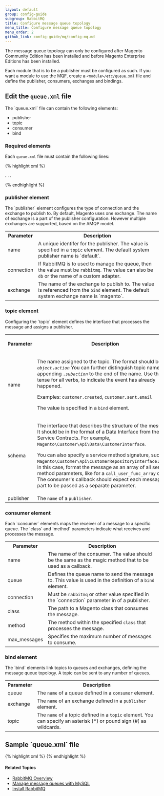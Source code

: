 ```yaml
---
layout: default
group: config-guide
subgroup: RabbitMQ
title: Configure message queue topology
menu_title: Configure message queue topology
menu_order: 2
github_link: config-guide/mq/config-mq.md
---
```

<div class="bs-callout bs-callout-warning">
  <p>The message queue topology can only be configured after Magento Community Edition has been installed and before Magento Enterprise Editions has been installed. </p>
</div>


Each module that is to be a publisher must be configured as such. If you want a module to use the MQF, create a `<module>/etc/queue.xml` file and define the publisher, consumers, exchanges and bindings. 


<h2>Edit the <code>queue.xml</code> file</h2>
The `queue.xml` file can contain the following elements:

+ publisher
+ topic
+ consumer
+ bind

<h3>Required elements</h3>

Each `queue.xml` file must contain the following lines:

{% highlight xml %}
<?xml version="1.0"?>

<config xmlns:xsi="http://www.w3.org/2001/XMLSchema-instance" xsi:noNamespaceSchemaLocation="urn:magento:framework-message-queue:etc/queue.xsd">
.
.
.
</config>

{% endhighlight %}

<h3>publisher element</h3>
The `publisher` element configures the type of connection and the exchange to publish to. By default, Magento uses one exchange. The name of exchange is a part of the publisher configuration. However multiple exchanges are supported, based on the AMQP model.
<table>
<tr>
<th>Parameter</th><th>Description</th>
</tr>
<tr>
<td>name</td>
<td>A unique identifer for the publisher. The value is specified in a <code>topic</code> element. The default system publisher name is `default`.</td>
</tr>
<tr>
<td>connection</td>
<td>If RabbitMQ is to used to manage the queue, then the value must be <code>rabbitmq</code>. The value can also be <code>db</code> or the name of a custom adapter.</td>
</tr>
<tr>
<td>exchange</td>
<td>The name of the exchange to publish to. The value is referenced from the <code>bind</code> element. The default system exchange name is `magento`.</td>
</tr>
</table>

<h3>topic element</h3>
Configuring the `topic` element defines the interface that processes the message and assigns a publisher.
<table>
<tr>
<th><p>Parameter</p></th><th><p>Description</p></th>
</tr>
<tr>
<td>name</td>
<td><p>The name assigned to the topic. The format should be <code><i>object</i><b>.</b><i>action</i></code> You can further distinguish topic names by appending <code><b>.</b><i>subaction</i></code> to the end of the name. Use the past tense for all verbs, to indicate the event has already happened.</p>
<p>Examples: <code>customer.created</code>, <code>customer.sent.email</code></p>
<p>The value is specified in a <code>bind</code> element.</p></td>
</tr>
<tr>
<td>schema</td>
<td><p>The interface that describes the structure of the message. It should be in the format of a Data Interface from the Service Contracts. For example, <code>Magento\Customer\Api\Data\CustomerInterface</code>.
</p>
<p>You can also specify a service method signature, such as <code>Magento\Customer\Api\CustomerRepositoryInterface::save</code>. In this case, format the message as an array of all service method parameters, like for a <code>call_user_func_array</code> call. The consumer's callback should expect each message part to be passed as a separate parameter.
</p></td>
</tr>
<tr>
<td>publisher</td>
<td>The <code>name</code> of a <code>publisher</code>.</td>
</tr>
</table>

<h3>consumer element</h3>
Each `consumer` elements maps the receiver of a message to a specific queue. The `class` and `method` parameters indicate what receives and processes the message.
<table>
<tr>
<th>Parameter</th><th>Description</th>
</tr>
<tr>
<td>name</td>
<td>The name of the consumer. The value should be the same as the magic method that to be used as a callback. </td>
</tr>
<tr>
<td>queue</td>
<td>Defines the queue name to send the message to. This value is used in the definition of a <code>bind</code> element.</td>
</tr>
<tr>
<td>connection</td>
<td>Must be <code>rabbitmq</code> or other value specified in the `connection` parameter in of a publisher.</td>
</tr>
<tr>
<td>class</td>
<td>The path to a Magento class that consumes the message.</td>
</tr>
<tr>
<td>method</td>
<td>The method within the specified <code>class</code> that processes the message.</td>
</tr>
<tr>
<td>max_messages</td>
<td>Specifies the maximum number of messages to consume.</td>
</tr>
</table>

<h3>bind element</h3>
The `bind` elements link topics to queues and exchanges, defining the message queue topology. A topic can be sent to any number of queues.

<table>
<tr>
<th>Parameter</th><th>Description</th>
</tr>
<tr>
<td>queue</td>
<td>The <code>name</code> of a queue defined in a <code>consumer</code> element.</td>
</tr>
<tr>
<td>exchange</td>
<td>The <code>name</code> of an exchange defined in a <code>publisher</code> element.</td>
</tr>
<tr>
<td>topic</td>
<td>The <code>name</code> of a topic defined in a <code>topic</code> element. You can specify an asterisk (*) or pound sign (#) as wildcards. </td>
</tr>
</table>

<h2>Sample `queue.xml` file</h2>
{% highlight xml %}
<config xmlns:xsi="http://www.w3.org/2001/XMLSchema-instance" xsi:noNamespaceSchemaLocation="../../../../../../../../../lib/internal/Magento/Framework/Amqp/etc/queue.xsd">
    <publisher name="test-publisher-1" connection="rabbitmq" exchange="magento"/>
    <publisher name="test-publisher-2" connection="db" exchange="magento"/>
    <topic name="customer.created" schema="Magento\Customer\Api\Data\CustomerInterface" publisher="test-publisher-1"/>
    <topic name="customer.deleted" schema="Magento\Customer\Api\Data\CustomerInterface" publisher="test-publisher-2"/>
    <consumer name="customerCreatedListener" queue="test-queue-1" connection="rabbitmq" class="Data\Type" method="processMessage"/>
    <consumer name="customerDeletedListener" queue="test-queue-2" connection="db" class="Other\Type" method="processMessage2" max_messages="98765"/>
    <bind queue="test-queue-1" exchange="magento" topic="customer.created" />
    <bind queue="test-queue-2" exchange="magento" topic="customer.deleted" />
</config>
{% endhighlight %}

#### Related Topics
*	<a href="{{ site.gdeurl21 }}config-guide/mq/rabbitmq-overview.html">RabbitMQ Overview</a>
*	<a href="{{ site.gdeurl21 }}config-guide/mq/manage-mysql.html">Manage message queues with MySQL</a>
*	<a href="{{ site.gdeurl21 }}install-gde/prereq/install-rabbitmq.html">Install RabbitMQ</a>